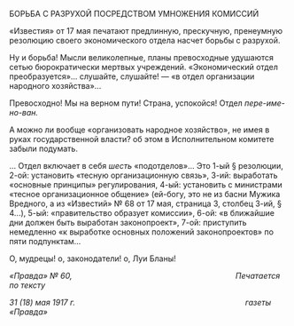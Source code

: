 БОРЬБА С РАЗРУХОЙ ПОСРЕДСТВОМ УМНОЖЕНИЯ КОМИССИЙ

«Известия» от 17 мая печатают предлинную, прескучную, пренеумную резолюцию своего экономического отдела насчет борьбы с разрухой.

Ну и борьба! Мысли великолепные, планы превосходные удушаются сетью бюро­кратически мертвых учреждений. «Экономический отдел преобразуется»... слушайте, слушайте! — «в отдел организации народного хозяйства»...

Превосходно! Мы на верном пути! Страна, успокойся! Отдел _пере-име-но-ван._

А можно ли вообще «организовать народное хозяйство», не имея в руках государст­венной власти? об этом в Исполнительном комитете забыли подумать.

... Отдел включает в себя _шесть_ «подотделов»... Это 1-ый § резолюции, 2-ой: уста­новить «тесную организационную связь», 3-ий: выработать «основные принципы» ре­гулирования, 4-ый: установить с министрами «тесное организационное общение» (ей-богу, это не из басни Мужика Вредного, а из «Известий» № 68 от 17 мая, страница 3, столбец 3-ий, § 4...), 5-ый: «правительство образует комиссии», 6-ой: «в ближайшие дни должен быть выработан законопроект», 7-ой: приступить немедленно «к выработке основных положений законопроектов» по пяти подпунктам...

О, мудрецы! о, законодатели! о, Луи Бланы!

_«Правда» № 60,                                                                           Печатается по тексту_

_31 (18) мая 1917 г.                                                                              газеты «Правда»_